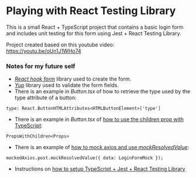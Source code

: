 # Playing with React Testing Library

This is a small React + TypeScript project that contains a basic login form and includes unit testing for this form using Jest + React Testing Library.

Project created based on this youtube video: https://youtu.be/oUn1J1WHo74

### Notes for my future self
- [*React hook form*](https://react-hook-form.com) library used to create the form.
- [*Yup*](https://github.com/jquense/yup) library used to validate the form fields.
- There is an example in *Button.tsx* of how to retrieve the type used by the type attribute of a button: 
```
type: React.ButtonHTMLAttributes<HTMLButtonElement>['type']
```
- There is an example in *Button.tsx* of [how to use the children prop with TypeScript](https://blog.logrocket.com/using-react-children-prop-with-typescript/):
```
PropsWithChildren<Props>
```
- There is an example of [how to mock axios and use *mockResolvedValue*](https://www.csrhymes.com/2022/03/09/mocking-axios-with-jest-and-typescript.html):
```
mockedAxios.post.mockResolvedValue({ data: LoginFormMock });
```
- Instructions on [how to setup TypeScript + Jest + React Testing Library](https://medium.com/tinyso/react-hero-typescript-jest-react-testing-library-setup-c2ecce18ec96)